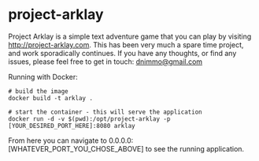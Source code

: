 # project-arklay

Project Arklay is a simple text adventure game that you can play by visiting http://project-arklay.com. This has been very much a spare time project, and work sporadically continues. If you have any thoughts, or find any issues, please feel free to get in touch: dnimmo@gmail.com

Running with Docker:
```
# build the image
docker build -t arklay .

# start the container - this will serve the application
docker run -d -v $(pwd):/opt/project-arklay -p [YOUR_DESIRED_PORT_HERE]:8080 arklay
```
From here you can navigate to 0.0.0.0:[WHATEVER_PORT_YOU_CHOSE_ABOVE] to see the running application.
